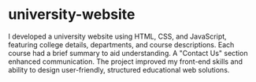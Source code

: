 # university-website
I developed a university website using HTML, CSS, and JavaScript, featuring college details, departments, and course descriptions. Each course had a brief summary to aid understanding. A "Contact Us" section enhanced communication. The project improved my front-end skills and ability to design user-friendly, structured educational web solutions.
